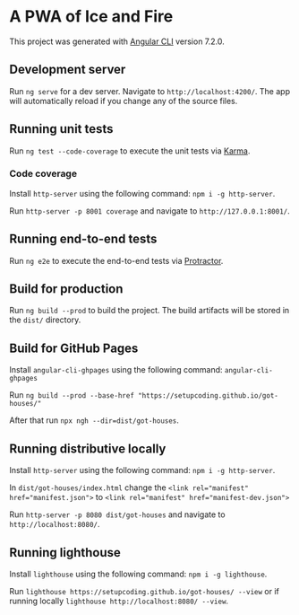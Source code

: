 # A PWA of Ice and Fire

This project was generated with [Angular CLI](https://github.com/angular/angular-cli) version 7.2.0.

## Development server

Run `ng serve` for a dev server. Navigate to `http://localhost:4200/`. The app will automatically reload if you change any of the source files.

## Running unit tests

Run `ng test --code-coverage` to execute the unit tests via [Karma](https://karma-runner.github.io).

### Code coverage

Install `http-server` using the following command: `npm i -g http-server`. 

Run `http-server -p 8001 coverage` and navigate to `http://127.0.0.1:8001/`.

## Running end-to-end tests

Run `ng e2e` to execute the end-to-end tests via [Protractor](http://www.protractortest.org/).

## Build for production

Run `ng build --prod` to build the project. The build artifacts will be stored in the `dist/` directory.

## Build for GitHub Pages
Install `angular-cli-ghpages` using the following command: `angular-cli-ghpages`

Run `ng build --prod --base-href "https://setupcoding.github.io/got-houses/"`

After that run `npx ngh --dir=dist/got-houses`.

## Running distributive locally

Install `http-server` using the following command: `npm i -g http-server`. 

In `dist/got-houses/index.html` change the `<link rel="manifest" href="manifest.json">` to `<link rel="manifest" href="manifest-dev.json">`

Run `http-server -p 8080 dist/got-houses` and navigate to `http://localhost:8080/`.

## Running lighthouse

 Install `lighthouse` using the following command: `npm i -g lighthouse`.
 
 Run `lighthouse https://setupcoding.github.io/got-houses/ --view` or if running locally `lighthouse http://localhost:8080/ --view`.
